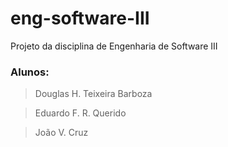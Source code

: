 # eng-software-III
Projeto da disciplina de Engenharia de Software III


### Alunos:

  > Douglas H. Teixeira Barboza
  
  > Eduardo F. R. Querido
  
  > João V. Cruz
  
